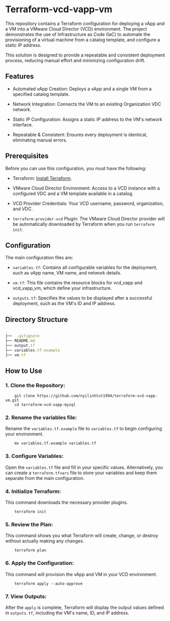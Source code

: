 
# Terraform-vcd-vapp-vm

This repository contains a Terraform configuration for deploying a vApp and a VM into a VMware Cloud Director (VCD) environment. The project demonstrates the use of Infrastructure as Code (IaC) to automate the provisioning of a virtual machine from a catalog template, and configure a static IP address.

This solution is designed to provide a repeatable and consistent deployment process, reducing manual effort and minimizing configuration drift.

## Features

* Automated vApp Creation: Deploys a vApp and a single VM from a specified catalog template.

* Network Integration: Connects the VM to an existing Organization VDC network.

* Static IP Configuration: Assigns a static IP address to the VM's network interface.

* Repeatable & Consistent: Ensures every deployment is identical, eliminating manual errors.


## Prerequisites

Before you can use this configuration, you must have the following:

* Terraform: [Install Terraform](https://developer.hashicorp.com/terraform/tutorials/aws-get-started/install-cli).

* VMware Cloud Director Environment: Access to a VCD instance with a configured VDC and a VM template available in a catalog.

* VCD Provider Credentials: Your VCD username, password, organization, and VDC.

* ```terraform-provider-vcd``` Plugin: The VMware Cloud Director provider will be automatically downloaded by Terraform when you run ```terraform init```.

## Configuration

The main configuration files are:

* ```variables.tf```: Contains all configurable variables for the deployment, such as vApp name, VM name, and network details.

* ```vm.tf```: This file contains the resource blocks for vcd_vapp and vcd_vapp_vm, which define your infrastructure.

* ```outputs.tf```: Specifies the values to be displayed after a successful deployment, such as the VM's ID and IP address.


## Directory Structure

```javascript
.
├──  .gitignore              
├── README.md                     
├── output.tf               
├── variables.tf.example                
├── vm.tf               
```


## How to Use

### 1. Clone the Repository:
``` 
    git clone https://github.com/nyilinhtut1994/terraform-vcd-vapp-vm.git
    cd terraform-vcd-vapp-mysql
```

### 2. Rename the variables file:
Rename the ```variables.tf.example``` file to ```variables.tf``` to begin configuring your environment.

```
    mv variables.tf.example variables.tf
```

### 3. Configure Variables:

Open the ```variables.tf``` file and fill in your specific values. Alternatively, you can create a ```terraform.tfvars``` file to store your variables and keep them separate from the main configuration.


### 4. Initialize Terraform:
This command downloads the necessary provider plugins.
```
    terraform init
```

### 5. Review the Plan:
This command shows you what Terraform will create, change, or destroy without actually making any changes.
```
    terraform plan

```

### 6. Apply the Configuration:

This command will provision the vApp and VM in your VCD environment.
```
    terraform apply --auto-approve
```

### 7. View Outputs:

After the ```apply``` is complete, Terraform will display the output values defined in ```outputs.tf```, including the VM's name, ID, and IP address.

